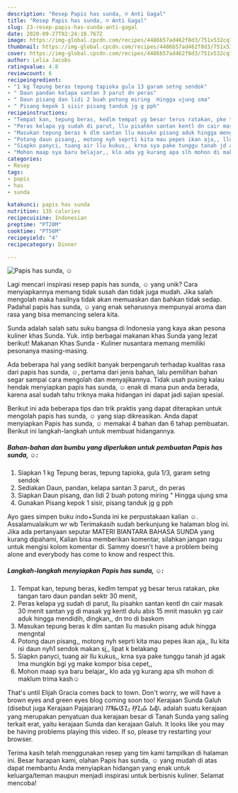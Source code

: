```yaml
---
description: "Resep Papis has sunda, ☺ Anti Gagal"
title: "Resep Papis has sunda, ☺ Anti Gagal"
slug: 23-resep-papis-has-sunda-anti-gagal
date: 2020-09-27T02:24:18.767Z
image: https://img-global.cpcdn.com/recipes/4486b57ad462f8d3/751x532cq70/papis-has-sunda-☺-foto-resep-utama.jpg
thumbnail: https://img-global.cpcdn.com/recipes/4486b57ad462f8d3/751x532cq70/papis-has-sunda-☺-foto-resep-utama.jpg
cover: https://img-global.cpcdn.com/recipes/4486b57ad462f8d3/751x532cq70/papis-has-sunda-☺-foto-resep-utama.jpg
author: Lelia Jacobs
ratingvalue: 4.8
reviewcount: 6
recipeingredient:
- "1 kg Tepung beras tepung tapioka gula 13 garam setng sendok"
- " Daun pandan kelapa santan 3 parut dn peras"
- " Daun pisang dan lidi 2 buah potong miring  Hingga ujung sma"
- " Pisang kepok 1 sisir pisang tanduk jg g pph"
recipeinstructions:
- "Tempat kan, tepung beras, kedlm tempat yg besar terus ratakan, pke tangan taro daun pandan sektr 30 menit,"
- "Peras kelapa yg sudah di parut, llu pisahkn santan kentl dn cair masak 30 menit santan yg di masak yg kentl dulu abis 15 mnit masukn yg cair aduk hingga mendidih, dingkan,, dn tro di baskom"
- "Masukan tepung beras k dlm santan llu masukn pisang aduk hingga mengntal"
- "Potong daun pisang,, motong nyh seprti kita mau pepes ikan aja,, llu kita isi daun nyh1 sendok makan sj,, lipat k belakang"
- "Siapkn panyci, tuang air llu kukus,, krna sya pake tunggu tanah jd agak lma mungkin bgi yg make kompor bisa cepet,,"
- "Mohon maap sya baru belajar,, klo ada yg kurang apa slh mohon di maklum trima kash☺"
categories:
- Resep
tags:
- papis
- has
- sunda

katakunci: papis has sunda 
nutrition: 135 calories
recipecuisine: Indonesian
preptime: "PT20M"
cooktime: "PT56M"
recipeyield: "4"
recipecategory: Dinner

---
```



![Papis has sunda, ☺](https://img-global.cpcdn.com/recipes/4486b57ad462f8d3/751x532cq70/papis-has-sunda-☺-foto-resep-utama.jpg)

Lagi mencari inspirasi resep papis has sunda, ☺ yang unik? Cara menyiapkannya memang tidak susah dan tidak juga mudah. Jika salah mengolah maka hasilnya tidak akan memuaskan dan bahkan tidak sedap. Padahal papis has sunda, ☺ yang enak seharusnya mempunyai aroma dan rasa yang bisa memancing selera kita.

Sunda adalah salah satu suku bangsa di Indonesia yang kaya akan pesona kuliner khas Sunda. Yuk. intip berbagai makanan khas Sunda yang lezat berikut! Makanan Khas Sunda - Kuliner nusantara memang memiliki pesonanya masing-masing.

Ada beberapa hal yang sedikit banyak berpengaruh terhadap kualitas rasa dari papis has sunda, ☺, pertama dari jenis bahan, lalu pemilihan bahan segar sampai cara mengolah dan menyajikannya. Tidak usah pusing kalau hendak menyiapkan papis has sunda, ☺ enak di mana pun anda berada, karena asal sudah tahu triknya maka hidangan ini dapat jadi sajian spesial.


Berikut ini ada beberapa tips dan trik praktis yang dapat diterapkan untuk mengolah papis has sunda, ☺ yang siap dikreasikan. Anda dapat menyiapkan Papis has sunda, ☺ memakai 4 bahan dan 6 tahap pembuatan. Berikut ini langkah-langkah untuk membuat hidangannya.

<!--inarticleads1-->

##### Bahan-bahan dan bumbu yang diperlukan untuk pembuatan Papis has sunda, ☺:

1. Siapkan 1 kg Tepung beras, tepung tapioka, gula 1/3, garam setng sendok
1. Sediakan  Daun, pandan, kelapa santan 3 parut,, dn peras
1. Siapkan  Daun pisang, dan lidi 2 buah potong miring &#34; Hingga ujung sma
1. Gunakan  Pisang kepok 1 sisir, pisang tanduk jg g pph


Ayo gaes simpen buku indo+Sunda ini ke perpustakaan kalian ☺. Assalamualaikum wr wb Terimakasih sudah berkunjung ke halaman blog ini. Jika ada pertanyaan seputar MATERI BIANTARA BAHASA SUNDA yang kurang dipahami, Kalian bisa memberikan komentar, silahkan jangan ragu untuk mengisi kolom komentar di. Sammy doesn&#39;t have a problem being alone and everybody has come to know and respect this. 

<!--inarticleads2-->

##### Langkah-langkah menyiapkan Papis has sunda, ☺:

1. Tempat kan, tepung beras, kedlm tempat yg besar terus ratakan, pke tangan taro daun pandan sektr 30 menit,
1. Peras kelapa yg sudah di parut, llu pisahkn santan kentl dn cair masak 30 menit santan yg di masak yg kentl dulu abis 15 mnit masukn yg cair aduk hingga mendidih, dingkan,, dn tro di baskom
1. Masukan tepung beras k dlm santan llu masukn pisang aduk hingga mengntal
1. Potong daun pisang,, motong nyh seprti kita mau pepes ikan aja,, llu kita isi daun nyh1 sendok makan sj,, lipat k belakang
1. Siapkn panyci, tuang air llu kukus,, krna sya pake tunggu tanah jd agak lma mungkin bgi yg make kompor bisa cepet,,
1. Mohon maap sya baru belajar,, klo ada yg kurang apa slh mohon di maklum trima kash☺


That&#39;s until Elijah Gracia comes back to town. Don&#39;t worry, we will have a brown eyes and green eyes blog coming soon too! Kerajaan Sunda Galuh (disebut juga Kerajaan Pajajaran) ᮊᮛᮏᮃᮔ᮪ ᮞᮥᮔ᮪ᮓ ᮌᮜᮥᮂ adalah suatu kerajaan yang merupakan penyatuan dua kerajaan besar di Tanah Sunda yang saling terkait erat, yaitu kerajaan Sunda dan kerajaan Galuh. It looks like you may be having problems playing this video. If so, please try restarting your browser. 

Terima kasih telah menggunakan resep yang tim kami tampilkan di halaman ini. Besar harapan kami, olahan Papis has sunda, ☺ yang mudah di atas dapat membantu Anda menyiapkan hidangan yang enak untuk keluarga/teman maupun menjadi inspirasi untuk berbisnis kuliner. Selamat mencoba!
